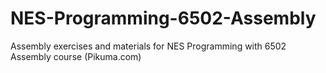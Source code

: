 # NES-Programming-6502-Assembly
Assembly exercises and materials for NES Programming with 6502 Assembly course (Pikuma.com)
